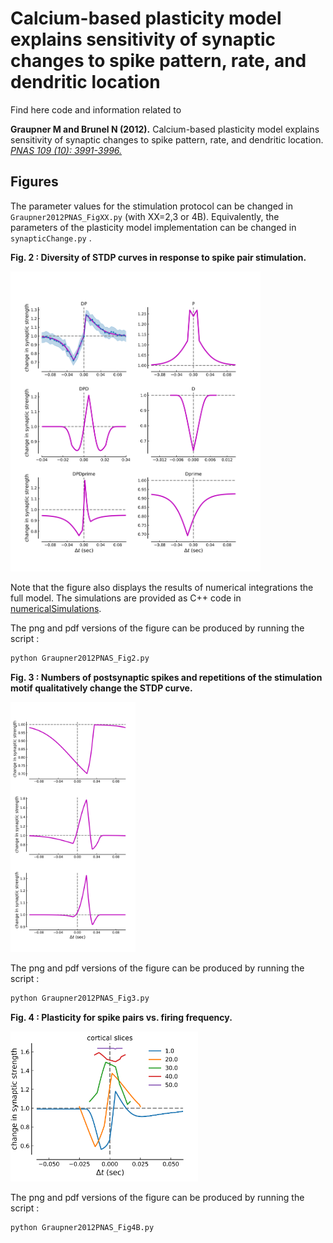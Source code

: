 
Calcium-based plasticity model explains sensitivity of synaptic changes to spike pattern, rate, and dendritic location
==============================

Find here code and information related to

**Graupner M and Brunel N (2012).**
Calcium-based plasticity model explains sensitivity of synaptic changes to spike pattern, rate, and dendritic location.
[*PNAS 109 (10): 3991-3996.*](http://www.pnas.org/content/109/10/3991.abstract)

Figures
-----------

The parameter values for the stimulation protocol can be changed in `Graupner2012PNAS_FigXX.py` (with XX=2,3 or 4B).
Equivalently, the parameters of the plasticity model implementation can be changed in  `synapticChange.py` .

**Fig. 2 : Diversity of STDP curves in response to spike pair stimulation.**

<img src="outputFigures/Graupner2012PNAS_Fig2.png" width="400px" />

Note that the figure also displays the results of numerical integrations the full model. The simulations are provided as C++ code
in [numericalSimulations](numericalSimulations/).

The png and pdf versions of the figure can be produced by running the script :
```python
python Graupner2012PNAS_Fig2.py
```

**Fig. 3 : Numbers of postsynaptic spikes and repetitions of the stimulation motif qualitatively change the STDP curve.**

<img src="outputFigures/Graupner2012PNAS_Fig3.png" width="200px" />

The png and pdf versions of the figure can be produced by running the script :
```python
python Graupner2012PNAS_Fig3.py
```

**Fig. 4 : Plasticity for spike pairs vs. firing frequency.**

<img src="outputFigures/Graupner2012PNAS_Fig4B.png" width="300px" />


The png and pdf versions of the figure can be produced by running the script :
```python
python Graupner2012PNAS_Fig4B.py
```



